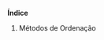 **Índice**

 1. Métodos de Ordenação

<!--stackedit_data:
eyJoaXN0b3J5IjpbLTIxNDI0MTcwNTcsLTMzMjQ1NTM2M119
-->